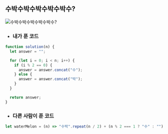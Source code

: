 ## 수박수박수박수박수박수?

![수박수박수박수박수박수?](https://cdn.discordapp.com/attachments/956190154454876183/1104058206528999466/image.png)

- ### 내가 푼 코드

```js
function solution(n) {
  let answer = "";

  for (let i = 0; i < n; i++) {
    if (i % 2 == 0) {
      answer = answer.concat("수");
    } else {
      answer = answer.concat("박");
    }
  }

  return answer;
}
```

- ### 다른 사람이 푼 코드

```js
let waterMelon = (n) => "수박".repeat(n / 2) + (n % 2 === 1 ? "수" : "");
```

